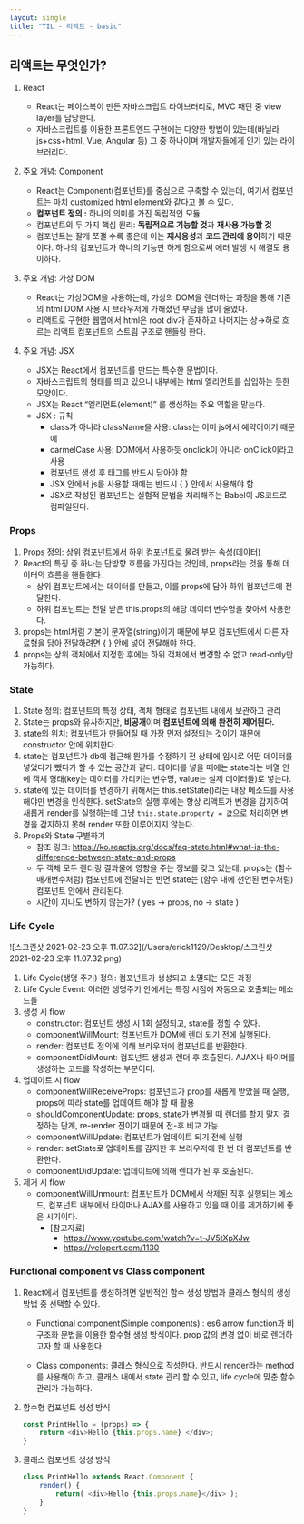 ```yaml
---
layout: single
title: "TIL - 리액트 - basic"
---
```


## 리액트는 무엇인가?

1. React

   - React는 페이스북이 만든 자바스크립트 라이브러리로, MVC 패턴 중 view layer를 담당한다.
   - 자바스크립트를 이용한 프론트엔드 구현에는 다양한 방법이 있는데(바닐라js+css+html, Vue, Angular 등) 그 중 하나이며 개발자들에게 인기 있는 라이브러리다.

   

2. 주요 개념: Component

   - React는 Component(컴포넌트)를 중심으로 구축할 수 있는데, 여기서 컴포넌트는 마치 customized html element와 같다고 볼 수 있다.
   - **컴포넌트 정의 :** 하나의 의미를 가진 독립적인 모듈
   - 컴포넌트의 두 가지 핵심 원리: **독립적으로 기능할 것**과 **재사용 가능할 것**
   - 컴포넌트는 잘게 쪼갤 수록 좋은데 이는 **재사용성**과 **코드 관리에 용이**하기 때문이다. 하나의 컴포넌트가 하나의 기능만 하게 함으로써 에러 발생 시 해결도 용이하다.

3. 주요 개념: 가상 DOM

   - React는 가상DOM을 사용하는데, 가상의 DOM을 렌더하는 과정을 통해 기존의 html DOM 사용 시 브라우저에 가해졌던 부담을 많이 줄였다.
   - 리액트로 구현한 웹앱에서 html은 root div가 존재하고 나머지는 상→하로 흐르는 리액트 컴포넌트의 스트림 구조로 핸들링 한다.

4. 주요 개념: JSX

   - JSX는 React에서 컴포넌트를 만드는 특수한 문법이다.
   - 자바스크립트의 형태를 띄고 있으나 내부에는 html 엘리먼트를 삽입하는 듯한 모양이다.
   - JSX는 React “엘리먼트(element)” 를 생성하는 주요 역할을 맡는다.
   - JSX : 규칙
     - class가 아니라 className을 사용: class는 이미 js에서 예약어이기 때문에
     - carmelCase 사용: DOM에서 사용하듯 onclick이 아니라 onClick이라고 사용
     - 컴포넌트 생성 후 태그를 반드시 닫아야 함
     - JSX 안에서 js를 사용할 때에는 반드시 { } 안에서 사용해야 함
     - JSX로 작성된 컴포넌트는 실험적 문법을 처리해주는 Babel이 JS코드로 컴파일된다.

### Props

1. Props 정의: 상위 컴포넌트에서 하위 컴포넌트로 물려 받는 속성(데이터)
2. React의 특징 중 하나는 단방향 흐름을 가진다는 것인데, props라는 것을 통해 데이터의 흐름을 핸들한다.
   - 상위 컴포넌트에서는 데이터를 만들고, 이를 props에 담아 하위 컴포넌트에 전달한다.
   - 하위 컴포넌트는 전달 받은 this.props의 해당 데이터 변수명을 찾아서 사용한다.
3. props는 html처럼 기본이 문자열(string)이기 때문에 부모 컴포넌트에서 다른 자료형을 담아 전달하려면 { } 안에 넣어 전달해야 한다.
4. props는 상위 객체에서 지정한 후에는 하위 객체에서 변경할 수 없고 read-only만 가능하다.

### State

1. State 정의: 컴포넌트의 특정 상태, 객체 형태로 컴포넌트 내에서 보관하고 관리
2. State는 props와 유사하지만, **비공개**이며 **컴포넌트에** **의해** **완전히** **제어된다.**
3. state의 위치: 컴포넌트가 만들어질 때 가장 먼저 설정되는 것이기 때문에 constructor 안에 위치한다.
4. state는 컴포넌트가 db에 접근해 뭔가를 수정하기 전 상태에 임시로 어떤 데이터를 넣었다가 뺐다가 할 수 있는 공간과 같다. 데이터를 넣을 때에는 state라는 배열 안에 객체 형태(key는 데이터를 가리키는 변수명, value는 실제 데이터들)로 넣는다.
5. state에 있는 데이터를 변경하기 위해서는 this.setState()라는 내장 메소드를 사용해야만 변경을 인식한다. setState의 실행 후에는 항상 리액트가 변경을 감지하여 새롭게 render를 실행하는데 그냥 `this.state.property = 값`으로 처리하면 변경을 감지하지 못해 render 또한 이루어지지 않는다.
6. Props와 State 구별하기
   - 참조 링크: https://ko.reactjs.org/docs/faq-state.html#what-is-the-difference-between-state-and-props
   - 두 객체 모두 렌더링 결과물에 영향을 주는 정보를 갖고 있는데, props는 (함수 매개변수처럼) 컴포넌트에 전달되는 반면 state는 (함수 내에 선언된 변수처럼) 컴포넌트 안에서 관리된다.
   - 시간이 지나도 변하지 않는가? ( yes → props, no → state )

### Life Cycle

![스크린샷 2021-02-23 오후 11.07.32](/Users/erick1129/Desktop/스크린샷 2021-02-23 오후 11.07.32.png)

1. Life Cycle(생명 주기) 정의: 컴포넌트가 생성되고 소멸되는 모든 과정
2. Life Cycle Event: 이러한 생명주기 안에서는 특정 시점에 자동으로 호출되는 메소드들
3. 생성 시 flow
   - constructor: 컴포넌트 생성 시 1회 설정되고, state를 정할 수 있다.
   - componentWillMount: 컴포넌트가 DOM에 렌더 되기 전에 실행된다.
   - render: 컴포넌트 정의에 의해 브라우저에 컴포넌트를 반환한다.
   - componentDidMount: 컴포넌트 생성과 렌더 후 호출된다. AJAX나 타이머를 생성하는 코드를 작성하는 부분이다.
4. 업데이트 시 flow
   - componentWillReceiveProps: 컴포넌트가 prop를 새롭게 받았을 때 실행, props에 따라 state를 업데이트 해야 할 때 활용
   - shouldComponentUpdate: props, state가 변경될 때 렌더를 할지 말지 결정하는 단계, re-render 전이기 때문에 전-후 비교 가능
   - componentWillUpdate: 컴포넌트가 업데이트 되기 전에 실행
   - render: setState로 업데이트를 감지한 후 브라우저에 한 번 더 컴포넌트를 반환한다.
   - componentDidUpdate: 업데이트에 의해 렌더가 된 후 호출된다.
5. 제거 시 flow
   - componentWillUnmount: 컴포넌트가 DOM에서 삭제된 직후 실행되는 메소드, 컴포넌트 내부에서 타이머나 AJAX를 사용하고 있을 때 이를 제거하기에 좋은 시기이다.
     - [참고자료]
       -  https://www.youtube.com/watch?v=t-JV5tXpXJw
       -  https://velopert.com/1130

### Functional component vs Class component

1. React에서 컴포넌트를 생성하려면 일반적인 함수 생성 방법과 클래스 형식의 생성 방법 중 선택할 수 있다.

   - Functional component(Simple components) : es6 arrow function과 비구조화 문법을 이용한 함수형 생성 방식이다. prop 값의 변경 없이 바로 렌더하고자 할 때 사용한다.

   - Class components: 클래스 형식으로 작성한다. 반드시 render라는 method를 사용해야 하고, 클래스 내에서 state 관리 할 수 있고, life cycle에 맞춘 함수 관리가 가능하다.

     

2. 함수형 컴포넌트 생성 방식

   ```js
   const PrintHello = (props) => {
       return <div>Hello {this.props.name} </div>;
   }
   ```

3. 클래스 컴포넌트 생성 방식

   ```js
   class PrintHello extends React.Component {
       render() {
           return( <div>Hello {this.props.name}</div> );
       }
   }
   ```

